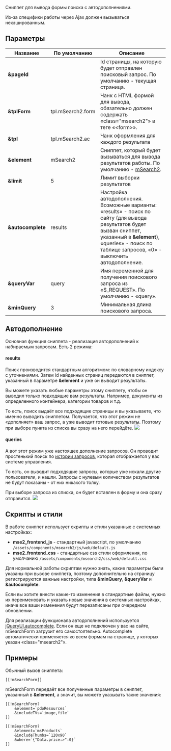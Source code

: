 Сниппет для вывода формы поиска с автодополнениями.

Из-за специфики работы через Ajax должен вызываться некэшированным.

## Параметры

 Название			| По умолчанию			| Описание
--------------------|-----------------------|--------------------------------------------------------
**&pageId**			|  						| Id страницы, на которую будет отправлен поисковый запрос. По умолчанию - текущая страница.
**&tplForm**		| tpl.mSearch2.form		| Чанк с HTML формой для вывода, обязательно должен содержать «class="msearch2"» в теге «\<form\>».
**&tpl**			| tpl.mSearch2.ac		| Чанк оформления для каждого результата
**&element**		| mSearch2				| Сниппет, который будет вызываться для вывода результатов работы. По умолчанию - [mSearch2][1].
**&limit**			| 5						| Лимит выборки результатов
**&autocomplete**	| results				| Настройка автодополнения. Возможные варианты: «results» - поиск по сайту (для вывода результатов будет вызван сниппет, указанный в **&element**), «queries» - поиск по таблице запросов, «0» - выключить автодополнение.
**&queryVar**		| query					| Имя переменной для получения поискового запроса из «$_REQUEST». По умолчанию - «query».
**&minQuery**		| 3						| Минимальная длина поискового запроса.


## Автодополнение
Основная функция сниппета - реализация автодополнений к набираемым запросам. Есть 2 режима:

#### results
Поиск производится стандартным алгоритмом: по словарному индексу с уточнениями.
Затем id найденных страниц передаются в сниппет, указанный в параметре **&element** и уже он выводит результаты.

Вы можете указать любые параметры этому сниппету, чтобы он выводил только подходящие вам результаты. Например, документы из определенного контейнера, категории товаров и т.д.

То есть, поиск выдаёт все подходящие страницы и вы указываете, что именно выводить сниппетом. Получается, что этот режим не «дополняет» ваш запрос, а уже выводит готовые результаты.
Поэтому при выборе пункта из списка вы сразу на него перейдёте.
[![](http://st.bezumkin.ru/files/0/2/d/02d12e8588b9920752fddecef35ba99cs.jpg)](http://st.bezumkin.ru/files/0/2/d/02d12e8588b9920752fddecef35ba99c.png)

#### queries
А вот этот режим уже настоящее дополнение запросов. Он проводит простенький поиск по [истории запросов][4], которая отображается у вас системе управления.

То есть, он выводит подходящие запросы, которые уже искали другие пользователи, и нашли. Запросы с нулевым количеством результатов не будут показаны - от них никакого толку.

При выборе запроса из списка, он будет вставлен в форму и она сразу отправится.
[![](http://st.bezumkin.ru/files/1/b/3/1b3240ec2c205bae779d771826bb789ds.jpg)](http://st.bezumkin.ru/files/1/b/3/1b3240ec2c205bae779d771826bb789d.png)

## Скрипты и стили
В работе сниппет использует скрипты и стили указанные с системных настройках:

* **mse2_frontend_js** - стандартный javascript, по умолчанию `/assets/components/msearch2/js/web/default.js`
* **mse2_frontend_css** - стандартные css стили оформления, по умолчанию `/assets/components/msearch2/css/web/default.css`

Для нормальной работы скриптам нужно знать, какие параметры были указаны при вызове сниппета, поэтому дополнительно на страницу регистрируются важные настройки, типа **&minQuery**, **&queryVar** и **&autocomplete**.

Если вы хотите внести какие-то изменения в стандартные файлы, нужно их переименовать и указать новые значения в системных настройках, иначе все ваши изменения будут перезаписаны при очередном обновлении.

Для реализации функционала автодополнений используется [jQueryUI.autocomplete][3]. Если он еще не подключен у вас на сайте, mSearchForm загрузит его самостоятельно.
Autocomplete автоматически применяется ко всем формам на странице, у которых указан «class="msearch2"».

## Примеры
Обычный вызов сниппета:
```
[[!mSearchForm]]
```

mSearchForm передаёт все полученные параметры в сниппет, указанный в **&element**, а значит, вы можете указывать такие значения:
```
[[!mSearchForm?
	&element=`pdoResources`
	&includeTVs=`image,file`
]]

[[!mSearchForm?
	&element=`msProducts`
	&includeThumbs=`120x90`
	&where=`{"Data.price:>":0}`
]]

```

[1]: /ru/01_Компоненты/03_mSearch2/01_Сниппеты/01_mSearch2.md
[2]: /ru/01_Компоненты/03_mSearch2/01_Сниппеты/02_mFilter2.md
[3]: http://jqueryui.com/autocomplete/
[4]: /ru/01_Компоненты/03_mSearch2/02_Интерфейс/03_Запросы.md